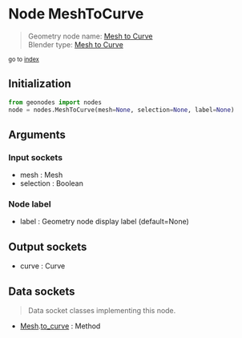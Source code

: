 
# Node MeshToCurve

> Geometry node name: [Mesh to Curve](https://docs.blender.org/manual/en/latest/modeling/geometry_nodes/mesh/mesh_to_curve.html)<br>
  Blender type: [Mesh to Curve](https://docs.blender.org/api/current/bpy.types.GeometryNodeMeshToCurve.html)
  
<sub>go to [index](/docs/index.md)</sub>

Initialization
--------------
```python
from geonodes import nodes
node = nodes.MeshToCurve(mesh=None, selection=None, label=None)
```



## Arguments


### Input sockets

- mesh : Mesh
- selection : Boolean

### Node label

- label : Geometry node display label (default=None)

## Output sockets

- curve : Curve

## Data sockets

> Data socket classes implementing this node.
  
  
- [Mesh](/docs/sockets/Mesh.md).[to_curve](/docs/sockets/Mesh.md#to_curve) : Method
  

